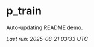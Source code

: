 # p_train

Auto-updating README demo.

<!--START_SECTION:status-->
_Last run: 2025-08-21 03:33 UTC_
<!--END_SECTION:status-->




























